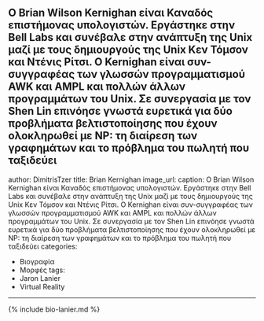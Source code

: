 Ο Brian Wilson Kernighan είναι Καναδός επιστήμονας υπολογιστών.
Εργάστηκε στην Bell Labs και συνέβαλε στην ανάπτυξη της Unix μαζί με τους δημιουργούς της Unix Κεν Τόμσον και Ντένις Ρίτσι.
Ο Kernighan είναι συν-συγγραφέας των γλωσσών προγραμματισμού AWK και AMPL και πολλών άλλων προγραμμάτων του Unix.
Σε συνεργασία με τον Shen Lin επινόησε γνωστά ευρετικά για δύο προβλήματα βελτιστοποίησης που έχουν ολοκληρωθεί με NP: τη διαίρεση των γραφημάτων και το πρόβλημα του πωλητή που ταξιδεύει
---
author: DimitrisTzer
title: Brian Kernighan
image_url: 
caption: Ο Brian Wilson Kernighan είναι Καναδός επιστήμονας υπολογιστών.
Εργάστηκε στην Bell Labs και συνέβαλε στην ανάπτυξη της Unix μαζί με τους δημιουργούς της Unix Κεν Τόμσον και Ντένις Ρίτσι.
Ο Kernighan είναι συν-συγγραφέας των γλωσσών προγραμματισμού AWK και AMPL και πολλών άλλων προγραμμάτων του Unix.
Σε συνεργασία με τον Shen Lin επινόησε γνωστά ευρετικά για δύο προβλήματα βελτιστοποίησης που έχουν ολοκληρωθεί με NP: τη διαίρεση των γραφημάτων και το πρόβλημα του πωλητή που ταξιδεύει
categories:
  - Βιογραφία 
  - Μορφές 
tags:
  - Jaron Lanier 
  - Virtual Reality 
---

{% include bio-lanier.md %}
